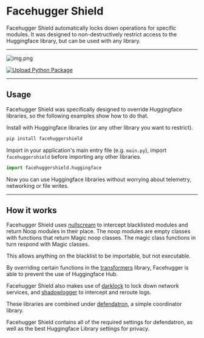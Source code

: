 # Facehugger Shield

Facehugger Shield automatically locks down operations
for specific modules. It was designed to non-destructively restrict access
to the Huggingface library, but can be used with any library.

---

![img.png](img.png)

[![Upload Python Package](https://github.com/Capsize-Games/facehuggershield/actions/workflows/python-publish.yml/badge.svg)](https://github.com/Capsize-Games/facehuggershield/actions/workflows/python-publish.yml)

---

## Usage

Facehugger Shield was specifically designed to override Huggingface libraries, so the following examples show how to do that.


Install with Huggingface libraries (or any other library you want to restrict).

```bash
pip install facehuggershield
```

Import in your application's main entry file (e.g. `main.py`), import `facehuggershield` before importing
any other libraries.

```python
import facehuggershield.huggingface
```

Now you can use Huggingface libraries without worrying about telemetry, networking or file writes.

---

## How it works

Facehugger Shield uses [nullscream](https://github.com/Capsize-Games/nullscream) to intercept blacklisted modules and return Noop modules in their place.
The noop modules are empty classes with functions that return Magic noop classes.
The magic class functions in turn respond with Magic classes.

This allows anything on the blacklist to be importable, but not executable.

By overriding certain functions in the [transformers](https://github.com/huggingface/transformers) library, Facehugger is able to prevent the use of Huggingface Hub.

Facehugger Shield also makes use of [darklock](https://github.com/Capsize-Games/darklock) to lock down network services, and [shadowlogger](https://github.com/Capsize-Games/shadowlogger) to intercept and reroute logs.

These libraries are combined under [defendatron](https://github.com/Capsize-Games/defendatron), a simple coordinator library.

Facehugger Shield contains all of the required settings for defendatron, as well as the best Huggingface Library settings for privacy.
